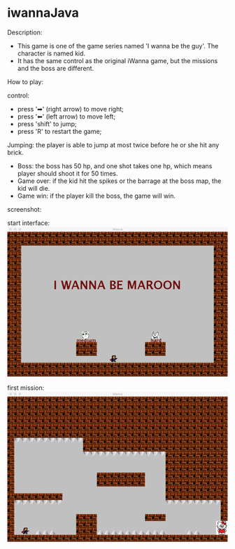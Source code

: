 # iwannaJava

Description:
 * This game is one of the game series named 'I wanna be the guy'. The character is named kid.
 * It has the same control as the original iWanna game, but the missions and the boss are different. 

How to play:

  control:
 * press '➡' (right arrow) to move right;
 * press '⬅' (left arrow) to move left;
 * press 'shift' to jump;
 * press 'R' to restart the game;

  Jumping: the player is able to jump at most twice before he or she hit any brick.
 * Boss: the boss has 50 hp, and one shot takes one hp, which means player should shoot it for 50 times.
 * Game over: if the kid hit the spikes or the barrage at the boss map, the kid will die.
 * Game win: if the player kill the boss, the game will win.

screenshot:

start interface:
![Alt text](https://github.com/Smallgreen/iwannaJava/blob/master/Picture1.png)

first mission:
![Alt text](https://github.com/Smallgreen/iwannaJava/blob/master/Picture2.png)
